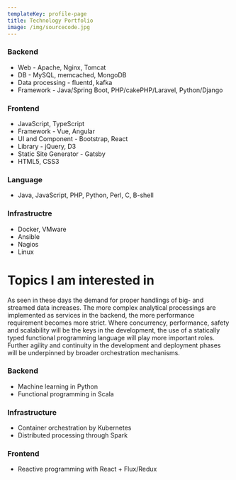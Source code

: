 ```yaml
---
templateKey: profile-page
title: Technology Portfolio
image: /img/sourcecode.jpg
---
```


### Backend 
* Web - Apache, Nginx, Tomcat 
* DB - MySQL, memcached, MongoDB
* Data processing - fluentd, kafka
* Framework - Java/Spring Boot, PHP/cakePHP/Laravel, Python/Django

### Frontend 
* JavaScript, TypeScript
* Framework - Vue, Angular
* UI and Component - Bootstrap, React
* Library - jQuery, D3
* Static Site Generator - Gatsby
* HTML5, CSS3

### Language
* Java, JavaScript, PHP, Python, Perl, C, B-shell

### Infrastructre
* Docker, VMware
* Ansible
* Nagios
* Linux

# Topics I am interested in

As seen in these days the demand for proper handlings of big- and streamed data increases. The more complex analytical processings are implemented as services in the backend, the more performance requirement becomes more strict. Where concurrency, performance, safety and scalability will be the keys in the development, the use of a statically typed functional programming language will play more important roles. Further agility and continuity in the development and deployment phases will 
be underpinned by broader orchestration mechanisms.   

### Backend
  - Machine learning in Python
  - Functional programming in Scala

### Infrastructure
  - Container orchestration by Kubernetes
  - Distributed processing through Spark

### Frontend
  - Reactive programming with React + Flux/Redux
 